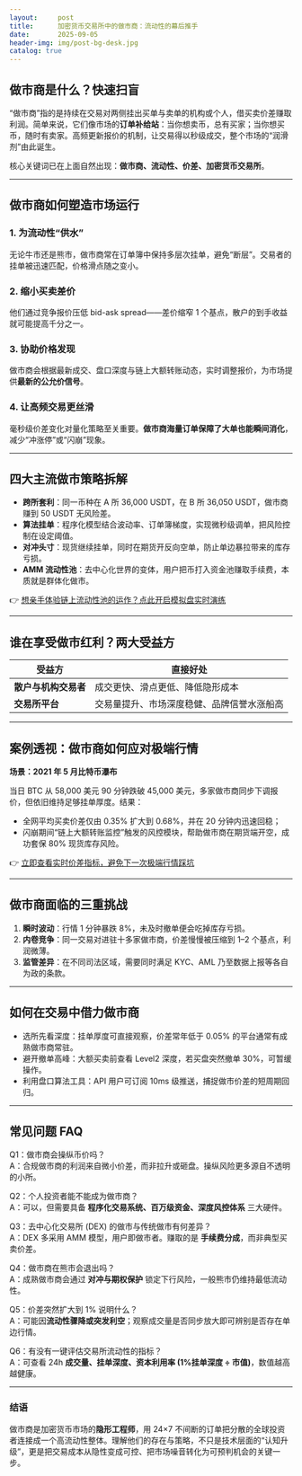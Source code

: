 ```yaml
---
layout:     post
title:      加密货币交易所中的做市商：流动性的幕后推手
date:       2025-09-05
header-img: img/post-bg-desk.jpg
catalog: true
---
```


## 做市商是什么？快速扫盲
“做市商”指的是持续在交易对两侧挂出买单与卖单的机构或个人，借买卖价差赚取利润。简单来说，它们像市场的**订单补给站**：当你想卖币，总有买家；当你想买币，随时有卖家。高频更新报价的机制，让交易得以秒级成交，整个市场的“润滑剂”由此诞生。

核心关键词已在上面自然出现：**做市商、流动性、价差、加密货币交易所**。

---

## 做市商如何塑造市场运行
### 1. 为流动性“供水”  
无论牛市还是熊市，做市商常在订单簿中保持多层次挂单，避免“断层”。交易者的挂单被迅速匹配，价格滑点随之变小。

### 2. 缩小买卖差价  
他们通过竞争报价压低 bid-ask spread——差价缩窄 1 个基点，散户的到手收益就可能提高千分之一。

### 3. 协助价格发现  
做市商会根据最新成交、盘口深度与链上大额转账动态，实时调整报价，为市场提供**最新的公允价信号**。

### 4. 让高频交易更丝滑  
毫秒级价差变化对量化策略至关重要。**做市商海量订单保障了大单也能瞬间消化**，减少“冲涨停”或“闪崩”现象。

---

## 四大主流做市策略拆解
- **跨所套利**：同一币种在 A 所 36,000 USDT，在 B 所 36,050 USDT，做市商赚到 50 USDT 无风险差。  
- **算法挂单**：程序化模型结合波动率、订单簿梯度，实现微秒级调单，把风险控制在设定阈值。  
- **对冲头寸**：现货继续挂单，同时在期货开反向空单，防止单边暴拉带来的库存亏损。  
- **AMM 流动性池**：去中心化世界的变体，用户把币打入资金池赚取手续费，本质就是群体化做市。

👉 [想亲手体验链上流动性池的运作？点此开启模拟盘实时演练](https://okxdog.com/)

---

## 谁在享受做市红利？两大受益方
| 受益方 | 直接好处 |
| --- | --- |
| **散户与机构交易者** | 成交更快、滑点更低、降低隐形成本 |
| **交易所平台** | 交易量提升、市场深度稳健、品牌信誉水涨船高 |

---

## 案例透视：做市商如何应对极端行情
**场景：2021 年 5 月比特币瀑布**

当日 BTC 从 58,000 美元 90 分钟跌破 45,000 美元，多家做市商同步下调报价，但依旧维持足够挂单厚度。结果：  
- 全网平均买卖价差仅由 0.35% 扩大到 0.68%，并在 20 分钟内迅速回稳；  
- 闪崩期间“链上大额转账监控”触发的风控模块，帮助做市商在期货端开空，成功套保 80% 现货库存风险。  

👉 [立即查看实时价差指标，避免下一次极端行情踩坑](https://okxdog.com/)

---

## 做市商面临的三重挑战
1. **瞬时波动**：行情 1 分钟暴跌 8%，未及时撤单便会吃掉库存亏损。  
2. **内卷竞争**：同一交易对进驻十多家做市商，价差慢慢被压缩到 1–2 个基点，利润微薄。  
3. **监管差异**：在不同司法区域，需要同时满足 KYC、AML 乃至数据上报等各自为政的条款。

---

## 如何在交易中借力做市商
- 选所先看深度：挂单厚度可直接观察，价差常年低于 0.05% 的平台通常有成熟做市商常驻。  
- 避开撤单高峰：大额买卖前查看 Level2 深度，若买盘突然撤单 30%，可暂缓操作。  
- 利用盘口算法工具：API 用户可订阅 10ms 级推送，捕捉做市价差的短周期回归。

---

## 常见问题 FAQ

Q1：做市商会操纵币价吗？  
A：合规做市商的利润来自微小价差，而非拉升或砸盘。操纵风险更多源自不透明的小所。

Q2：个人投资者能不能成为做市商？  
A：可以，但需要具备 **程序化交易系统、百万级资金、深度风控体系** 三大硬件。

Q3：去中心化交易所 (DEX) 的做市与传统做市有何差异？  
A：DEX 多采用 AMM 模型，用户即做市者。赚取的是 **手续费分成**，而非典型买卖价差。

Q4：做市商在熊市会退出吗？  
A：成熟做市商会通过 **对冲与期权保护** 锁定下行风险，一般熊市仍维持最低流动性。

Q5：价差突然扩大到 1% 说明什么？  
A：可能因**流动性骤降或突发利空**；观察成交量是否同步放大即可辨别是否存在单边行情。

Q6：有没有一键评估交易所流动性的指标？  
A：可查看 24h **成交量、挂单深度、资本利用率 (1%挂单深度 ÷ 市值)**，数值越高越健康。

---

### 结语
做市商是加密货币市场的**隐形工程师**，用 24×7 不间断的订单把分散的全球投资者连接成一个高流动性整体。理解他们的存在与策略，不只是技术层面的“认知升级”，更是把交易成本从隐性变成可控、把市场噪音转化为可预判机会的关键一步。
